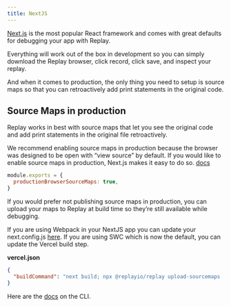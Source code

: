 ```yaml
---
title: NextJS
---
```


[Next.js](https://nextjs.org/) is the most popular React framework and comes with great defaults for debugging your app with Replay.

Everything will work out of the box in development so you can simply download the Replay browser, click record, click save, and inspect your replay.

And when it comes to production, the only thing you need to setup is source maps so that you can retroactively add print statements in the original code.

## Source Maps in production

Replay works in best with source maps that let you see the original code and add print statements in the original file retroactively.

We recommend enabling source maps in production because the browser was designed to be open with “view source” by default. If you would like to enable source maps in production, Next.js makes it easy to do so. [docs](https://nextjs.org/docs/app/api-reference/next-config-js/productionBrowserSourceMaps)

```javascript
module.exports = {
  productionBrowserSourceMaps: true,
}
```

If you would prefer not publishing source maps in production, you can upload your maps to Replay at build time so they’re still available while debugging.

If you are using Webpack in your NextJS app you can update your next.config.js [here](/replay-cli/source-maps). If you are using SWC which is now the default, you can update the Vercel build step.

**vercel.json**

```json
{
  "buildCommand": "next build; npx @replayio/replay upload-sourcemaps ./next"
}
```

Here are the [docs](/replay-cli/source-maps) on the CLI.
